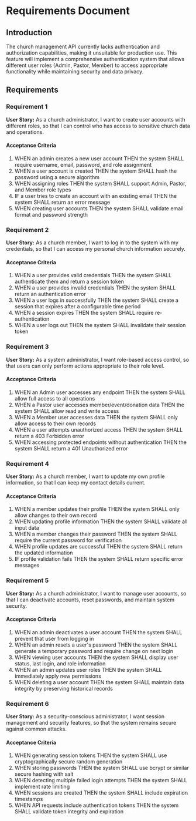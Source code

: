 # Requirements Document

## Introduction

The church management API currently lacks authentication and authorization capabilities, making it unsuitable for production use. This feature will implement a comprehensive authentication system that allows different user roles (Admin, Pastor, Member) to access appropriate functionality while maintaining security and data privacy.

## Requirements

### Requirement 1

**User Story:** As a church administrator, I want to create user accounts with different roles, so that I can control who has access to sensitive church data and operations.

#### Acceptance Criteria

1. WHEN an admin creates a new user account THEN the system SHALL require username, email, password, and role assignment
2. WHEN a user account is created THEN the system SHALL hash the password using a secure algorithm
3. WHEN assigning roles THEN the system SHALL support Admin, Pastor, and Member role types
4. IF a user tries to create an account with an existing email THEN the system SHALL return an error message
5. WHEN creating user accounts THEN the system SHALL validate email format and password strength

### Requirement 2

**User Story:** As a church member, I want to log in to the system with my credentials, so that I can access my personal church information securely.

#### Acceptance Criteria

1. WHEN a user provides valid credentials THEN the system SHALL authenticate them and return a session token
2. WHEN a user provides invalid credentials THEN the system SHALL return an authentication error
3. WHEN a user logs in successfully THEN the system SHALL create a session that expires after a configurable time period
4. WHEN a session expires THEN the system SHALL require re-authentication
5. WHEN a user logs out THEN the system SHALL invalidate their session token

### Requirement 3

**User Story:** As a system administrator, I want role-based access control, so that users can only perform actions appropriate to their role level.

#### Acceptance Criteria

1. WHEN an Admin user accesses any endpoint THEN the system SHALL allow full access to all operations
2. WHEN a Pastor user accesses member/event/donation data THEN the system SHALL allow read and write access
3. WHEN a Member user accesses data THEN the system SHALL only allow access to their own records
4. WHEN a user attempts unauthorized access THEN the system SHALL return a 403 Forbidden error
5. WHEN accessing protected endpoints without authentication THEN the system SHALL return a 401 Unauthorized error

### Requirement 4

**User Story:** As a church member, I want to update my own profile information, so that I can keep my contact details current.

#### Acceptance Criteria

1. WHEN a member updates their profile THEN the system SHALL only allow changes to their own record
2. WHEN updating profile information THEN the system SHALL validate all input data
3. WHEN a member changes their password THEN the system SHALL require the current password for verification
4. WHEN profile updates are successful THEN the system SHALL return the updated information
5. IF profile validation fails THEN the system SHALL return specific error messages

### Requirement 5

**User Story:** As a church administrator, I want to manage user accounts, so that I can deactivate accounts, reset passwords, and maintain system security.

#### Acceptance Criteria

1. WHEN an admin deactivates a user account THEN the system SHALL prevent that user from logging in
2. WHEN an admin resets a user's password THEN the system SHALL generate a temporary password and require change on next login
3. WHEN viewing user accounts THEN the system SHALL display user status, last login, and role information
4. WHEN an admin updates user roles THEN the system SHALL immediately apply new permissions
5. WHEN deleting a user account THEN the system SHALL maintain data integrity by preserving historical records

### Requirement 6

**User Story:** As a security-conscious administrator, I want session management and security features, so that the system remains secure against common attacks.

#### Acceptance Criteria

1. WHEN generating session tokens THEN the system SHALL use cryptographically secure random generation
2. WHEN storing passwords THEN the system SHALL use bcrypt or similar secure hashing with salt
3. WHEN detecting multiple failed login attempts THEN the system SHALL implement rate limiting
4. WHEN sessions are created THEN the system SHALL include expiration timestamps
5. WHEN API requests include authentication tokens THEN the system SHALL validate token integrity and expiration
